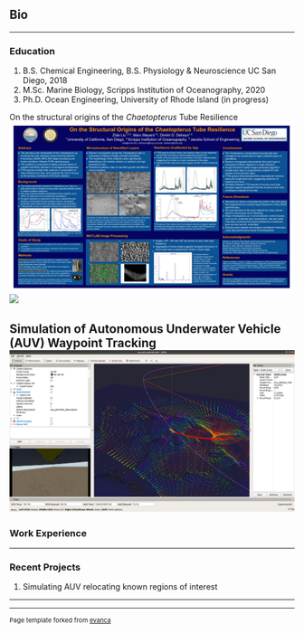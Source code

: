 ## Bio

---
### Education

1. B.S. Chemical Engineering, B.S. Physiology & Neuroscience  UC San Diego, 2018
2. M.Sc. Marine Biology, Scripps Institution of Oceanography, 2020
3. Ph.D. Ocean Engineering, University of Rhode Island (in progress)

On the structural origins of the *Chaetopterus* Tube Resilience
<img src="images/poster.pdf?raw=true"/>
<img src="images/tube.jpg?raw=true"/>

Simulation of Autonomous Underwater Vehicle (AUV) Waypoint Tracking
<img src="images/auv.png?raw=true"/>
---
### Work Experience


---
### Recent Projects
1. Simulating AUV relocating known regions of interest

---




---
<p style="font-size:11px">Page template forked from <a href="https://github.com/evanca/quick-portfolio">evanca</a></p>
<!-- Remove above link if you don't want to attibute -->
